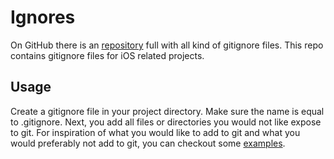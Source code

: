 # Ignores

On GitHub there is an [repository](https://github.com/github/gitignore) full with all kind of gitignore files. This repo contains gitignore files for iOS related projects. 

## Usage

Create a gitignore file in your project directory. Make sure the name is equal to .gitignore.
Next, you add all files or directories you would not like expose to git. 
For inspiration of what you would like to add to git and what you would preferably not add to git, you can checkout some [examples](https://github.com/mderuiter/iOS-Conveniences/tree/master/Ignores/Examples). 

